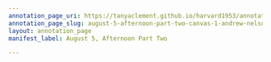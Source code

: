 ```yaml
---
annotation_page_uri: https://tanyaclement.github.io/harvard1953/annotations/august-5-afternoon-part-two-canvas-1-andrew-nelson-lytle.json
annotation_page_slug: august-5-afternoon-part-two-canvas-1-andrew-nelson-lytle
layout: annotation_page
manifest_label: August 5, Afternoon Part Two

---
```

